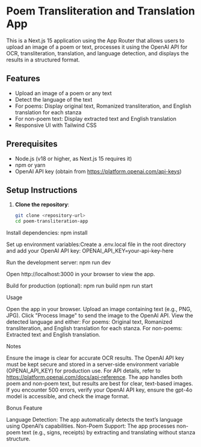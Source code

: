 # Poem Transliteration and Translation App

This is a Next.js 15 application using the App Router that allows users to upload an image of a poem or text, processes it using the OpenAI API for OCR, transliteration, translation, and language detection, and displays the results in a structured format.

## Features

- Upload an image of a poem or any text
- Detect the language of the text
- For poems: Display original text, Romanized transliteration, and English translation for each stanza
- For non-poem text: Display extracted text and English translation
- Responsive UI with Tailwind CSS

## Prerequisites

- Node.js (v18 or higher, as Next.js 15 requires it)
- npm or yarn
- OpenAI API key (obtain from https://platform.openai.com/api-keys)

## Setup Instructions

1. **Clone the repository**:
   ```bash
   git clone <repository-url>
   cd poem-transliteration-app
   ```

Install dependencies:
npm install

Set up environment variables:Create a .env.local file in the root directory and add your OpenAI API key:
OPENAI_API_KEY=your-api-key-here

Run the development server:
npm run dev

Open http://localhost:3000 in your browser to view the app.

Build for production (optional):
npm run build
npm run start

Usage

Open the app in your browser.
Upload an image containing text (e.g., PNG, JPG).
Click "Process Image" to send the image to the OpenAI API.
View the detected language and either:
For poems: Original text, Romanized transliteration, and English translation for each stanza.
For non-poems: Extracted text and English translation.

Notes

Ensure the image is clear for accurate OCR results.
The OpenAI API key must be kept secure and stored in a server-side environment variable (OPENAI_API_KEY) for production use.
For API details, refer to https://platform.openai.com/docs/api-reference.
The app handles both poem and non-poem text, but results are best for clear, text-based images.
If you encounter 500 errors, verify your OpenAI API key, ensure the gpt-4o model is accessible, and check the image format.

Bonus Feature

Language Detection: The app automatically detects the text’s language using OpenAI’s capabilities.
Non-Poem Support: The app processes non-poem text (e.g., signs, receipts) by extracting and translating without stanza structure.
